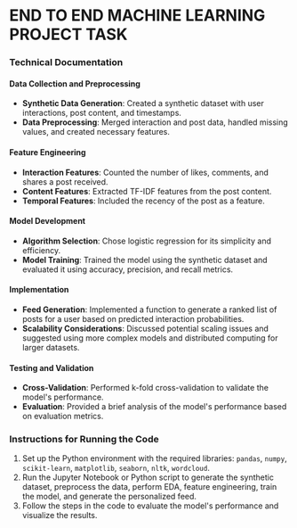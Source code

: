 # END TO END MACHINE LEARNING PROJECT TASK

### Technical Documentation

#### Data Collection and Preprocessing

- **Synthetic Data Generation**: Created a synthetic dataset with user interactions, post content, and timestamps.
- **Data Preprocessing**: Merged interaction and post data, handled missing values, and created necessary features.

#### Feature Engineering

- **Interaction Features**: Counted the number of likes, comments, and shares a post received.
- **Content Features**: Extracted TF-IDF features from the post content.
- **Temporal Features**: Included the recency of the post as a feature.

#### Model Development

- **Algorithm Selection**: Chose logistic regression for its simplicity and efficiency.
- **Model Training**: Trained the model using the synthetic dataset and evaluated it using accuracy, precision, and recall metrics.

#### Implementation

- **Feed Generation**: Implemented a function to generate a ranked list of posts for a user based on predicted interaction probabilities.
- **Scalability Considerations**: Discussed potential scaling issues and suggested using more complex models and distributed computing for larger datasets.

#### Testing and Validation

- **Cross-Validation**: Performed k-fold cross-validation to validate the model's performance.
- **Evaluation**: Provided a brief analysis of the model's performance based on evaluation metrics.

### Instructions for Running the Code

1. Set up the Python environment with the required libraries: `pandas`, `numpy`, `scikit-learn`, `matplotlib`, `seaborn`, `nltk`, `wordcloud`.
2. Run the Jupyter Notebook or Python script to generate the synthetic dataset, preprocess the data, perform EDA, feature engineering, train the model, and generate the personalized feed.
3. Follow the steps in the code to evaluate the model's performance and visualize the results.
